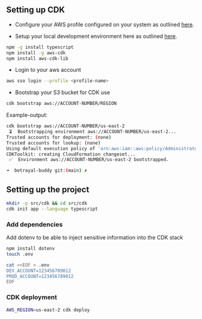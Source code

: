 ## Setting up CDK

- Configure your AWS profile configured on your system as outlined [here](https://docs.aws.amazon.com/cdk/v2/guide/getting_started.html#getting_started_auth).

- Setup your local development environment here as outlined [here](https://docs.aws.amazon.com/cdk/v2/guide/getting_started.html).

```bash
npm -g install typescript
npm install -g aws-cdk
npm install aws-cdk-lib
```

- Login to your aws account

```bash
aws sso login --profile <profile-name>
```

- Bootstrap your S3 bucket for CDK use
```bash
cdk bootstrap aws://ACCOUNT-NUMBER/REGION
```
Example-output:

```bash
cdk bootstrap aws://ACCOUNT-NUMBER/us-east-2           
 ⏳  Bootstrapping environment aws://ACCOUNT-NUMBER/us-east-2...
Trusted accounts for deployment: (none)
Trusted accounts for lookup: (none)
Using default execution policy of 'arn:aws:iam::aws:policy/AdministratorAccess'. Pass '--cloudformation-execution-policies' to customize.
CDKToolkit: creating CloudFormation changeset...
 ✅  Environment aws://ACCOUNT-NUMBER/us-east-2 bootstrapped.

➜  betrayal-buddy git:(main) ✗ 
```


## Setting up the project

```bash
mkdir -p src/cdk && cd src/cdk
cdk init app --language typescript
```

### Add dependencies

Add dotenv to be able to inject sensitive information into the CDK stack
```bash
npm install dotenv
touch .env

cat <<EOF > .env
DEV_ACCOUNT=123456789012
PROD_ACCOUNT=123456789012
EOF

```


### CDK deployment

```bash
AWS_REGION=us-east-2 cdk deploy
```